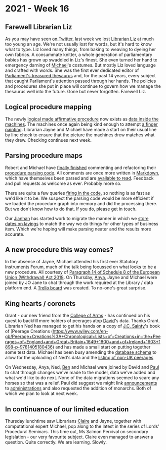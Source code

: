 # 2021 - Week 16

## Farewell Librarian Liz

As you may have seen [on Twitter](https://twitter.com/commonslibrary/status/1385154882622169088), last week we lost [Librarian Liz](https://twitter.com/greensideknits) at much too young an age. We're not usually lost for words, but it's hard to know what to type. Liz loved many things, from baking to weaving to dyeing her own fabrics. A consummate knitter, a whole generation of parliamentary babies has grown up swaddled in Liz's finest. She even turned her hand to emergency darning of [Michael](https://twitter.com/fantasticlife)'s costumes. But mostly Liz loved language and crafted with words. She was the first ever dedicated editor of [Parliament's treasured thesaurus](https://explore.data.parliament.uk/?endpoint=terms) and, for the past 14 years, every subject that caught Parliament's attention passed through her hands. The policies and procedures she put in place will continue to govern how we manage the thesaurus well into the future. Gone but never forgotten. Farewell Liz.

## Logical procedure mapping

The newly [logical made affirmative procedure](https://ukparliament.github.io/ontologies/procedure/flowcharts/sis/logic-gates/made-affirmative.pdf) now exists as [data inside the machines](https://trello.com/c/q8GTsEJa/22-enter-made-affirmative-routes-to-staging). The machines once again being kind enough to attempt [a finger painting](https://ukparliament.github.io/ontologies/meta/weeknotes/2021/16/machine-made-affirmative.pdf). Librarian Jayne and Michael have made a start on their usual line by line check to ensure that the picture the machines drew matches what they drew. Checking continues next week.

## Parsing procedure maps

Robert and Michael have [finally finished](https://trello.com/c/GvL445bU/119-comment-parsing-code) commenting and refactoring their [procedure parsing code](https://github.com/ukparliament/procedure-parsing). All comments are once more written in [Markdown](https://en.wikipedia.org/wiki/Markdown), which have themselves been parsed and are [available to read](https://api.parliament.uk/procedures/meta/comments). Feedback and pull requests as welcome as ever. Probably more so.

There are quite a few queries [firing in the code](https://github.com/ukparliament/procedure-parsing/blob/master/lib/parsing/parse.rb#L60), so nothing is as fast as we'd like it to be. We suspect the parsing code would be more efficient if we loaded the procedure graph into memory and did the processing there. But we don't know how to do that. If you do, please get in touch.

Our [Jianhan](https://twitter.com/jianhanzhu) has started work to migrate the manner in which we [store dates on layings](https://trello.com/c/YSqaw3F6/118-ensure-laying-business-items-have-a-business-item-date) to match the way we do things for other types of business item. Which we're hoping will make parsing neater and the results more accurate.

## A new procedure this way comes?

In the absense of Jayne, Michael attended his first ever Statutory Instruments Forum, much of the talk being focussed on what looks to be a new procedure. All courtesy of [Paragraph 14 of Schedule 8 of the European Union (Withdrawal) Act 2018](https://www.legislation.gov.uk/ukpga/2018/16/schedule/8/enacted#schedule-8-paragraph-14). On Thursday, [Anya](https://twitter.com/bitten_), Jayne and Michael were joined by JO Jane to chat through the work required at the Library / data platform end. A [Trello board](https://trello.com/b/6Tv4O13K/published-drafts) was created. To no-one's great surprise.

## King hearts / coronets

Grant - our new friend from the [College of Arms](https://www.college-of-arms.gov.uk/) - has continued on his quest to backfill more holders of peerages atop [David](https://twitter.com/clerkly)'s data. Thanks Grant. Librarian Ned has managed to get his hands on a copy of [J.C. Sainty](https://en.wikipedia.org/wiki/John_Sainty_(civil_servant))'s book of [Peerage Creations (https://www.wiley.com/en-gb/Peerage+Creations%3A+Chronological+Lists+of+Creations+in+the+Peerages+of+England+and+Great+Britain+1649+1800+and+of+Ireland+1603+1898-p-9781405180436) and has made a small start on putting together some test data. Michael has been busy amending the [database schema](https://api.parliament.uk/peerages/meta/schema) to allow for the uploading of Ned's data and the [listing of non-UK peerages](https://api.parliament.uk/peerages/kingdoms).

On Wednesday, Anya, Ned, [Ben](https://twitter.com/benwoodhams) and Michael were joined by David and [Paul](https://twitter.com/pseaward1) to chat through changes we've made to the model, data we've added and what we'd like to do next. None of the data migrations seemed to scare any horses so that was a relief. Paul did suggest we might link [announcements](https://api.parliament.uk/peerages/announcements) to [administrations](https://api.parliament.uk/peerages/administrations) and also requested the addition of monarchs. Both of which we plan to look at next week.

## In continuance of our limited education

Thursday lunchtime saw Librarians [Claire](https://twitter.com/tinysprite) and Jayne, together with computational expert Michael, pop along to the latest in the series of Lords' Procedural Seminars. This time out, Ms Salmon Percival on secondary legislation - our very favourite subject. Claire even managed to answer a question. Quite correctly. We are learning. Slowly.



